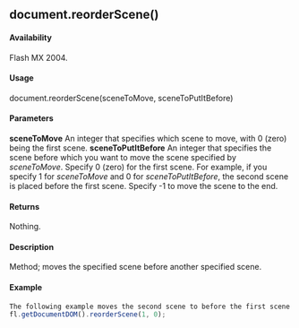 ## document.reorderScene()

#### Availability

Flash MX 2004.

#### Usage

document.reorderScene(sceneToMove, sceneToPutItBefore)

#### Parameters

**sceneToMove** An integer that specifies which scene to move, with 0 (zero) being the first scene.
**sceneToPutItBefore** An integer that specifies the scene before which you want to move the scene specified by *sceneToMove*. Specify 0 (zero) for the first scene. For example, if you specify 1 for *sceneToMove* and 0 for *sceneToPutItBefore*, the second scene is placed before the first scene. Specify -1 to move the scene to the end.

#### Returns

Nothing.

#### Description

Method; moves the specified scene before another specified scene.

#### Example

```javascript
The following example moves the second scene to before the first scene:
fl.getDocumentDOM().reorderScene(1, 0);

```